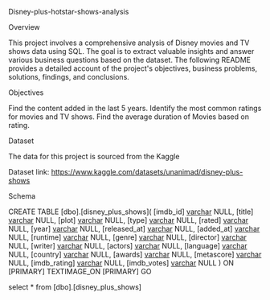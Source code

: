  Disney-plus-hotstar-shows-analysis

 Overview

 This project involves a comprehensive analysis of Disney movies and TV shows data using SQL. The goal is to extract valuable insights and answer various business questions based on the 
 dataset. The following README provides a detailed account of the project's objectives, business problems, solutions, findings, and conclusions.

Objectives

Find the content added in the last 5 years.
Identify the most common ratings for movies and TV shows.
Find the average duration of Movies based on rating.

Dataset

The data for this project is sourced from the Kaggle

Dataset link: https://www.kaggle.com/datasets/unanimad/disney-plus-shows

Schema

CREATE TABLE [dbo].[disney_plus_shows](
	[imdb_id] [varchar](max) NULL,
	[title] [varchar](max) NULL,
	[plot] [varchar](max) NULL,
	[type] [varchar](max) NULL,
	[rated] [varchar](max) NULL,
	[year] [varchar](max) NULL,
	[released_at] [varchar](max) NULL,
	[added_at] [varchar](max) NULL,
	[runtime] [varchar](max) NULL,
	[genre] [varchar](max) NULL,
	[director] [varchar](max) NULL,
	[writer] [varchar](max) NULL,
	[actors] [varchar](max) NULL,
	[language] [varchar](max) NULL,
	[country] [varchar](max) NULL,
	[awards] [varchar](max) NULL,
	[metascore] [varchar](max) NULL,
	[imdb_rating] [varchar](max) NULL,
	[imdb_votes] [varchar](max) NULL
) ON [PRIMARY] TEXTIMAGE_ON [PRIMARY]
GO

select * from [dbo].[disney_plus_shows]

